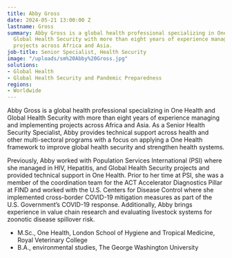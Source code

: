 ```yaml
---
title: Abby Gross
date: 2024-05-21 13:00:00 Z
lastname: Gross
summary: Abby Gross is a global health professional specializing in One Health and
  Global Health Security with more than eight years of experience managing and implementing
  projects across Africa and Asia.
job-title: Senior Specialist, Health Security
image: "/uploads/sm%20Abby%20Gross.jpg"
solutions:
- Global Health
- Global Health Security and Pandemic Preparedness
regions:
- Worldwide
---
```


Abby Gross is a global health professional specializing in One Health and Global Health Security with more than eight years of experience managing and implementing projects across Africa and Asia. As a Senior Health Security Specialist, Abby provides technical support across health and other multi-sectoral programs with a focus on applying a One Health framework to improve global health security and strengthen health systems. 

Previously, Abby worked with Population Services International (PSI) where she managed in HIV, Hepatitis, and Global Health Security projects and provided technical support in One Health. Prior to her time at PSI, she was a member of the coordination team for the ACT Accelerator Diagnostics Pillar at FIND and worked with the U.S. Centers for Disease Control where she implemented cross-border COVID-19 mitigation measures as part of the U.S. Government’s COVID-19 response. Additionally, Abby brings experience in value chain research and evaluating livestock systems for zoonotic disease spillover risk.

* M.Sc., One Health, London School of Hygiene and Tropical Medicine, Royal Veterinary College
* B.A., environmental studies, The George Washington University
